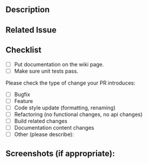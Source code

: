 <!--- Provide a general summary of your changes in the Title above -->

## Description
<!--- Describe your changes in detail -->

## Related Issue

## Checklist
- [ ] Put documentation on the wiki page.
- [ ] Make sure unit tests pass.

Please check the type of change your PR introduces:
- [ ] Bugfix
- [ ] Feature
- [ ] Code style update (formatting, renaming)
- [ ] Refactoring (no functional changes, no api changes)
- [ ] Build related changes
- [ ] Documentation content changes
- [ ] Other (please describe): 

## Screenshots (if appropriate):
